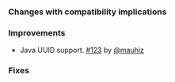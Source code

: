 
  [@mauhiz]: https://github.com/mauhiz

  [123]: https://github.com/scala/pickling/pull/123

### Changes with compatibility implications


### Improvements

- Java UUID support. [#123][123] by [@mauhiz][@mauhiz]

### Fixes
